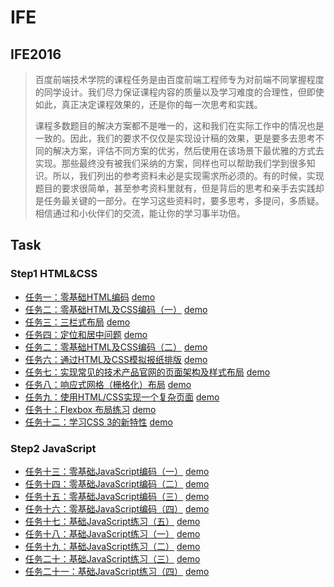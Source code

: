 # IFE

## IFE2016

> 百度前端技术学院的课程任务是由百度前端工程师专为对前端不同掌握程度的同学设计。我们尽力保证课程内容的质量以及学习难度的合理性，但即使如此，真正决定课程效果的，还是你的每一次思考和实践。
>
> 课程多数题目的解决方案都不是唯一的，这和我们在实际工作中的情况也是一致的。因此，我们的要求不仅仅是实现设计稿的效果，更是要多去思考不同的解决方案，评估不同方案的优劣，然后使用在该场景下最优雅的方式去实现。那些最终没有被我们采纳的方案，同样也可以帮助我们学到很多知识。所以，我们列出的参考资料未必是实现需求所必须的。有的时候，实现题目的要求很简单，甚至参考资料里就有，但是背后的思考和亲手去实践却是任务最关键的一部分。在学习这些资料时，要多思考，多提问，多质疑。相信通过和小伙伴们的交流，能让你的学习事半功倍。

## Task

### Step1 HTML&CSS

- [任务一：零基础HTML编码](https://github.com/lusg02/IFE/blob/master/001/README.md)    [demo](https://lusg02.github.io/IFE/001/index.html)
- [任务二：零基础HTML及CSS编码（一）](https://github.com/lusg02/IFE/blob/master/002/README.md) [demo](https://lusg02.github.io/IFE/002/index.html)
- [任务三：三栏式布局](https://github.com/lusg02/IFE/blob/master/003/README.md)    [demo](https://lusg02.github.io/IFE/003/index.html)
- [任务四：定位和居中问题](https://github.com/lusg02/IFE/blob/master/004/README.md)  [demo](https://lusg02.github.io/IFE/004/index.html)
- [任务二：零基础HTML及CSS编码（二）](https://github.com/lusg02/IFE/blob/master/005/README.md) [demo](https://lusg02.github.io/IFE/005/index.html)
- [任务六：通过HTML及CSS模拟报纸排版](https://github.com/lusg02/IFE/blob/master/006/README.md) [demo](https://lusg02.github.io/IFE/006/index.html)
- [任务七：实现常见的技术产品官网的页面架构及样式布局](https://github.com/lusg02/IFE/blob/master/007/README.md)    [demo](https://lusg02.github.io/IFE/007/index.html)
- [任务八：响应式网格（栅格化）布局](https://github.com/lusg02/IFE/blob/master/008/README.md) [demo](https://lusg02.github.io/IFE/008/index.html)
- [任务九：使用HTML/CSS实现一个复杂页面](https://github.com/lusg02/IFE/blob/master/009/README.md)   [demo](https://lusg02.github.io/IFE/009/index.html)
- [任务十：Flexbox 布局练习](https://github.com/lusg02/IFE/blob/master/010/README.md) [demo](https://lusg02.github.io/IFE/010/index.html)
- [任务十二：学习CSS 3的新特性](https://github.com/lusg02/IFE/blob/master/011/README.md) [demo](https://lusg02.github.io/IFE/012/index.html)

### Step2 JavaScript

- [任务十三：零基础JavaScript编码（一）](https://github.com/lusg02/IFE/blob/master/012/README.md)  [demo](https://lusg02.github.io/IFE/013/index.html)
- [任务十四：零基础JavaScript编码（二）](https://github.com/lusg02/IFE/blob/master/013/README.md)  [demo](https://lusg02.github.io/IFE/014/index.html)
- [任务十五：零基础JavaScript编码（三）](https://github.com/lusg02/IFE/blob/master/014/README.md)  [demo](https://lusg02.github.io/IFE/015/index.html)
- [任务十六：零基础JavaScript编码（四）](https://github.com/lusg02/IFE/blob/master/015/README.md)  [demo](https://lusg02.github.io/IFE/016/index.html)
- [任务十七：基础JavaScript练习（五）](https://github.com/lusg02/IFE/blob/master/016/README.md)   [demo](https://lusg02.github.io/IFE/017/index.html)
- [任务十八：基础JavaScript练习（一）](https://github.com/lusg02/IFE/blob/master/017/README.md)   [demo](https://lusg02.github.io/IFE/018/index.html)
- [任务十九：基础JavaScript练习（二）](https://github.com/lusg02/IFE/blob/master/018/README.md)   [demo](https://lusg02.github.io/IFE/019/index.html)
- [任务二十：基础JavaScript练习（三）](https://github.com/lusg02/IFE/blob/master/019/README.md)   [demo](https://lusg02.github.io/IFE/020/index.html)
- [任务二十一：基础JavaScript练习（四）](https://github.com/lusg02/IFE/blob/master/020/README.md)  [demo](https://lusg02.github.io/IFE/021/index.html)

